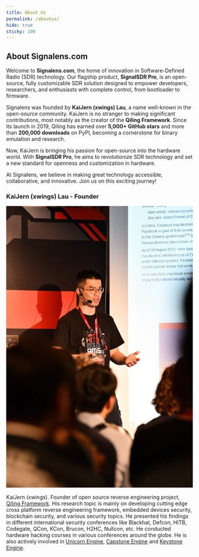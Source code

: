 ```yaml
---
title: About Us
permalink: /aboutus/
hide: true
sticky: 100
---
```


## About Signalens.com

Welcome to **Signalens.com**, the home of innovation in Software-Defined Radio (SDR) technology. Our flagship product, **SignalSDR Pro**, is an open-source, fully customizable SDR solution designed to empower developers, researchers, and enthusiasts with complete control, from bootloader to firmware.

Signalens was founded by **KaiJern (xwings) Lau**, a name well-known in the open-source community. KaiJern is no stranger to making significant contributions, most notably as the creator of the **Qiling Framework**. Since its launch in 2019, Qiling has earned over **5,000+ GitHub stars** and more than **200,000 downloads** on PyPI, becoming a cornerstone for binary emulation and research.

Now, KaiJern is bringing his passion for open-source into the hardware world. With **SignalSDR Pro**, he aims to revolutionize SDR technology and set a new standard for openness and customization in hardware.  

At Signalens, we believe in making great technology accessible, collaborative, and innovative. Join us on this exciting journey!


### KaiJern (xwings) Lau - Founder

![KaiJern Lau](https://github.com/signalens/theme.signalens.com/blob/master/images/xwings.jpg?raw=true)

KaiJern (xwings). Founder of open source reverse engineering project, [Qiling Framework](https://qiling.io). His research topic is mainly on developing cutting edge cross platform reverse engineering framework, embedded devices security, blockchain security, and various security topics. He presented his findings in different international security conferences like Blackhat, Defcon, HITB, Codegate, QCon, KCon, Brucon, H2HC, Nullcon, etc. He conducted hardware hacking courses in various conferences around the globe. He is also actively involved in [Unicorn Engine](https://unicorn-engine.org), [Capstone Engine](https://capstone-engine.org) and [Keystone Engine](https://keystone-engine.org).